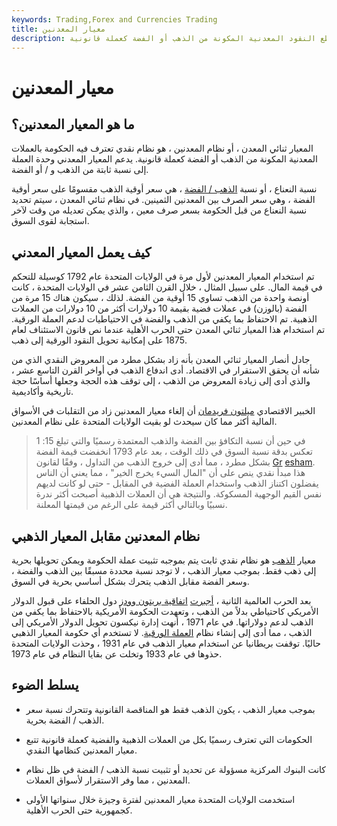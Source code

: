 ```yaml
---
keywords: Trading,Forex and Currencies Trading
title: معيار المعدنين
description: المعيار ثنائي المعدن هو نظام نقدي تعترف فيه الحكومة بقطع النقود المعدنية المكونة من الذهب أو الفضة كعملة قانونية.
---
```


# معيار المعدنين
## ما هو المعيار المعدنين؟

المعيار ثنائي المعدن ، أو نظام المعدنين ، هو نظام نقدي تعترف فيه الحكومة بالعملات المعدنية المكونة من الذهب أو الفضة كعملة قانونية. يدعم المعيار المعدني وحدة العملة إلى نسبة ثابتة من الذهب و / أو الفضة.

نسبة النعناع ، أو نسبة [الذهب / الفضة](/gold-silver-ratio) ، هي سعر أوقية الذهب مقسومًا على سعر أوقية الفضة ، وهي سعر الصرف بين المعدنين الثمينين. في نظام ثنائي المعدن ، سيتم تحديد نسبة النعناع من قبل الحكومة بسعر صرف معين ، والذي يمكن تعديله من وقت لآخر استجابة لقوى السوق.

## كيف يعمل المعيار المعدني

تم استخدام المعيار المعدنين لأول مرة في الولايات المتحدة عام 1792 كوسيلة للتحكم في قيمة المال. على سبيل المثال ، خلال القرن الثامن عشر في الولايات المتحدة ، كانت أونصة واحدة من الذهب تساوي 15 أوقية من الفضة. لذلك ، سيكون هناك 15 مرة من الفضة (بالوزن) في عملات فضية بقيمة 10 دولارات أكثر من 10 دولارات من العملات الذهبية. تم الاحتفاظ بما يكفي من الذهب والفضة في الاحتياطيات لدعم العملة الورقية. تم استخدام هذا المعيار ثنائي المعدن حتى الحرب الأهلية عندما نص قانون الاستئناف لعام 1875 على إمكانية تحويل النقود الورقية إلى ذهب.

جادل أنصار المعيار ثنائي المعدن بأنه زاد بشكل مطرد من المعروض النقدي الذي من شأنه أن يحقق الاستقرار في الاقتصاد. أدى اندفاع الذهب في أواخر القرن التاسع عشر ، والذي أدى إلى زيادة المعروض من الذهب ، إلى توقف هذه الحجة وجعلها أساسًا حجة تاريخية وأكاديمية.

الخبير الاقتصادي [ميلتون فريدمان](/milton-friedman) أن إلغاء معيار المعدنين زاد من التقلبات في الأسواق المالية أكثر مما كان سيحدث لو بقيت الولايات المتحدة على نظام المعدنين.

> في حين أن نسبة التكافؤ بين الفضة والذهب المعتمدة رسميًا والتي تبلغ 15: 1 تعكس بدقة نسبة السوق في ذلك الوقت ، بعد عام 1793 انخفضت قيمة الفضة بشكل مطرد ، مما أدى إلى خروج الذهب من التداول ، وفقًا لقانون [Gr](/greshams-law) [esham](/greshams-law). هذا مبدأ نقدي ينص على أن "المال السيء يخرج الخير" ، مما يعني أن الناس يفضلون اكتناز الذهب واستخدام العملة الفضية في المقابل - حتى لو كانت لديهم نفس القيم الوجهية المسكوكة. والنتيجة هي أن العملات الذهبية أصبحت أكثر ندرة نسبيًا وبالتالي أكثر قيمة على الرغم من قيمتها المعلنة.

>

## نظام المعدنين مقابل المعيار الذهبي

معيار [الذهب](/goldstandard) هو نظام نقدي ثابت يتم بموجبه تثبيت عملة الحكومة ويمكن تحويلها بحرية إلى ذهب فقط. بموجب معيار الذهب ، لا توجد نسبة محددة مسبقًا بين الذهب والفضة ، وسعر الفضة مقابل الذهب يتحرك بشكل أساسي بحرية في السوق.

بعد الحرب العالمية الثانية ، [أجبرت](/brettonwoodsagreement) [اتفاقية بريتون وودز](/brettonwoodsagreement) دول الحلفاء على قبول الدولار الأمريكي كاحتياطي بدلاً من الذهب ، وتعهدت الحكومة الأمريكية بالاحتفاظ بما يكفي من الذهب لدعم دولاراتها. في عام 1971 ، أنهت إدارة نيكسون تحويل الدولار الأمريكي إلى الذهب ، مما أدى إلى إنشاء نظام [العملة الورقية](/fiatmoney). لا تستخدم أي حكومة المعيار الذهبي حاليًا. توقفت بريطانيا عن استخدام معيار الذهب في عام 1931 ، وحذت الولايات المتحدة حذوها في عام 1933 وتخلت عن بقايا النظام في عام 1973.

## يسلط الضوء

- بموجب معيار الذهب ، يكون الذهب فقط هو المناقصة القانونية وتتحرك نسبة سعر الذهب / الفضة بحرية.

- الحكومات التي تعترف رسميًا بكل من العملات الذهبية والفضية كعملة قانونية تتبع معيار المعدنين كنظامها النقدي.

- كانت البنوك المركزية مسؤولة عن تحديد أو تثبيت نسبة الذهب / الفضة في ظل نظام المعدنين ، مما وفر الاستقرار لأسواق العملات.

- استخدمت الولايات المتحدة معيار المعدنين لفترة وجيزة خلال سنواتها الأولى كجمهورية حتى الحرب الأهلية.

